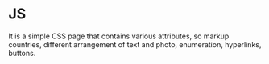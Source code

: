 # JS
It is a simple CSS page that contains various attributes, so markup countries, different arrangement of text and photo, enumeration, hyperlinks, buttons.
